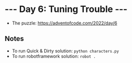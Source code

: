 # --- Day 6: Tuning Trouble ---
- The puzzle: https://adventofcode.com/2022/day/6

## Notes
- To run Quick & Dirty solution: `python characters.py`
- To run robotframework solution: `robot .`
